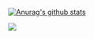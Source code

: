 [![Anurag's github stats](https://github-readme-stats.vercel.app/api?username=mengshouer&count_private=true&show_icons=true&theme=prussian)](https://github.com/anuraghazra/github-readme-stats)


[![](https://chat.getloli.com/room/@mengshouer.github/svg?width=600&height=100&limit=20&theme=light&title=mengshouer@github:%20~&fontSize=13)](https://chat.getloli.com/room/@mengshouer.github?title=mengshouer的留言板)


<!--
**mengshouer/mengshouer** is a ✨ _special_ ✨ repository because its `README.md` (this file) appears on your GitHub profile.

Here are some ideas to get you started:

- 🔭 I’m currently working on ...
- 🌱 I’m currently learning ...
- 👯 I’m looking to collaborate on ...
- 🤔 I’m looking for help with ...
- 💬 Ask me about ...
- 📫 How to reach me: ...
- 😄 Pronouns: ...
- ⚡ Fun fact: ...
-->
